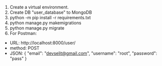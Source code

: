 1) Create a virtual environment.
2) Create DB "user_database" to MongoDB
3) python -m pip install -r requirements.txt
4) python manage.py makemigrations
5) python manage.py migrate
6) For Postman:
- URL: http://localhost:8000/user/
- method: POST
- JSON:
{
  "email": "devselit@gmail.com",
  "username": "root",
  "password": "pass"
}
